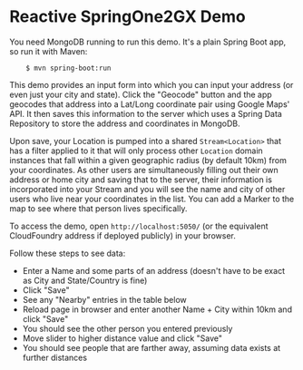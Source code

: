 # Reactive SpringOne2GX Demo

You need MongoDB running to run this demo. It's a plain Spring Boot app, so run it with Maven:

		$ mvn spring-boot:run

This demo provides an input form into which you can input your address (or even just your city and state). Click the "Geocode" button and the app geocodes that address into a Lat/Long coordinate pair using Google Maps' API. It then saves this information to the server which uses a Spring Data Repository to store the address and coordinates in MongoDB.

Upon save, your Location is pumped into a shared `Stream<Location>` that has a filter applied to it that will only process other `Location` domain instances that fall within a given geographic radius (by default 10km) from your coordinates. As other users are simultaneously filling out their own address or home city and saving that to the server, their information is incorporated into your Stream and you will see the name and city of other users who live near your coordinates in the list. You can add a Marker to the map to see where that person lives specifically.

To access the demo, open `http://localhost:5050/` (or the equivalent CloudFoundry address if deployed publicly) in your browser.

Follow these steps to see data:

- Enter a Name and some parts of an address (doesn't have to be exact as City and State/Country is fine)
- Click "Save"
- See any "Nearby" entries in the table below
- Reload page in browser and enter another Name + City within 10km and click "Save"
- You should see the other person you entered previously
- Move slider to higher distance value and click "Save"
- You should see people that are farther away, assuming data exists at further distances